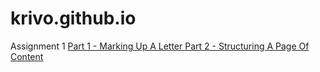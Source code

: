 # krivo.github.io

Assignment 1
<a href= "Assign 1/Part 1/index.html"/> Part 1 - Marking Up A Letter
<a href = ""/>Part 2 - Structuring A Page Of Content
